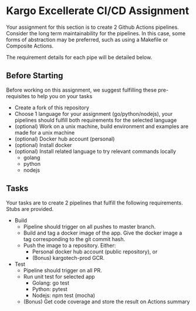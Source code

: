 # Kargo Excellerate CI/CD Assignment

Your assignment for this section is to create 2 Github Actions pipelines. Consider the long term maintainability for the pipelines. In this case, some forms of abstraction may be preferred, such as using a Makefile or Composite Actions.

The requirement details for each pipe will be detailed below.

## Before Starting

Before working on this assignment, we suggest fulfilling these pre-requisites to help you on your tasks

- Create a fork of this repository
- Choose 1 language for your assignment (go/python/nodejs), your pipelines should fulfill both requirements for the selected language
- (optional) Work on a unix machine, build environment and examples are made for a unix machine
- (optional) Docker hub account (personal)
- (optional) Install docker
- (optional) Install related language to try relevant commands locally
  - golang
  - python
  - nodejs

## Tasks

Your tasks are to create 2 pipelines that fulfill the following requirements. Stubs are provided.

* Build
  * Pipeline should trigger on all pushes to master branch.
  * Build and tag a docker image of the app. Give the docker image a tag corresponding to the git commit hash.
  * Push the image to a repository. Either:
    * Personal docker hub account (public repository), or
    * (Bonus) kargotech-prod GCR.
* Test
  * Pipeline should trigger on all PR.
  * Run unit test for selected app
    * Golang: go test
    * Python: pytest
    * Nodejs: npm test (mocha)
  * (Bonus) Get code coverage and store the result on Actions summary 
